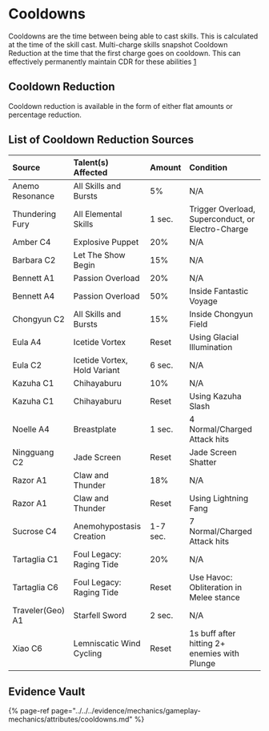 # Cooldowns

Cooldowns are the time between being able to cast skills. This is calculated at the time of the skill cast. Multi-charge skills snapshot Cooldown Reduction at the time that the first charge goes on cooldown. This can effectively permanently maintain CDR for these abilities [1](../../../evidence/mechanics/gameplay-mechanics/attributes/cooldowns.md#multi-charge-skills-snapshot-cdr)

## Cooldown Reduction

Cooldown reduction is available in the form of either flat amounts or percentage reduction.

## List of Cooldown Reduction Sources

| Source | Talent\(s\) Affected | Amount | Condition |
| :--- | :--- | :--- | :--- |
| Anemo Resonance | All Skills and Bursts | 5% | N/A |
| Thundering Fury | All Elemental Skills | 1 sec. | Trigger Overload, Superconduct, or Electro-Charge |
| Amber C4 | Explosive Puppet | 20% | N/A |
| Barbara C2 | Let The Show Begin | 15% | N/A |
| Bennett A1 | Passion Overload | 20% | N/A |
| Bennett A4 | Passion Overload | 50% | Inside Fantastic Voyage |
| Chongyun C2 | All Skills and Bursts | 15% | Inside Chongyun Field |
| Eula A4 | Icetide Vortex | Reset | Using Glacial Illumination |
| Eula C2 | Icetide Vortex, Hold Variant | 6 sec. | N/A | 
| Kazuha C1 | Chihayaburu | 10% | N/A |
| Kazuha C1 | Chihayaburu | Reset | Using Kazuha Slash | 
| Noelle A4 | Breastplate | 1 sec. | 4 Normal/Charged Attack hits |
| Ningguang C2 | Jade Screen | Reset | Jade Screen Shatter |
| Razor A1 | Claw and Thunder | 18% | N/A |
| Razor A1 | Claw and Thunder | Reset | Using Lightning Fang |
| Sucrose C4 | Anemohypostasis Creation | 1-7 sec. | 7 Normal/Charged Attack hits |
| Tartaglia C1 | Foul Legacy: Raging Tide | 20% | N/A |
| Tartaglia C6 | Foul Legacy: Raging Tide | Reset | Use Havoc: Obliteration in Melee stance |
| Traveler\(Geo\) A1 | Starfell Sword | 2 sec. | N/A |
| Xiao C6 | Lemniscatic Wind Cycling | Reset | 1s buff after hitting 2+ enemies with Plunge |

## Evidence Vault

{% page-ref page="../../../evidence/mechanics/gameplay-mechanics/attributes/cooldowns.md" %}

